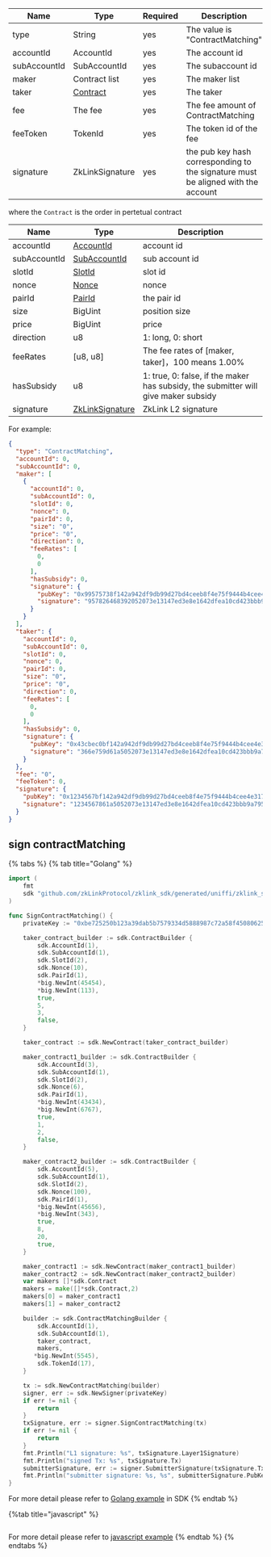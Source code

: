 | Name         | Type            | Required | Description                                                                      |
|--------------|-----------------|-----------|----------------------------------------------------------------------------------|
| type         | String          | yes       | The value is "ContractMatching"                                                  |
| accountId    | AccountId       | yes       | The account id                                                                   |
| subAccountId | SubAccountId    | yes       | The subaccount id                                                                |
| maker        | Contract list   | yes       | The maker list                                                                   |
| taker        | [Contract]()    | yes       | The taker                                                                        |
| fee          | The fee         | yes       | The fee amount of ContractMatching                                               |
| feeToken     | TokenId         | yes       | The token id of the fee                                                          |
| signature    | ZkLinkSignature | yes       | the pub key hash corresponding to the signature must be aligned with the account |


where the `Contract` is the order in pertetual contract

| Name         | Type                                          | Description                                                                        |
|--------------|-----------------------------------------------|------------------------------------------------------------------------------------|
| accountId    | [AccountId](../data_types.md#AccountId)       | account id                                                                         |
| subAccountId | [SubAccountId](../data_types.md#SubAccountId) | sub account id                                                                     |
| slotId       | [SlotId](../data_types.md#SlotId)             | slot id                                                                            |
| nonce        | [Nonce](../data_types.md#Nonce)               | nonce                                                                              |
| pairId       | [PairId](../data_types.md#PairId)             | the pair id                                                                        |
| size         | BigUint                                       | position size                                                                      |
| price        | BigUint                                       | price                                                                              |
| direction    | u8                                            | 1: long, 0: short                                                                  |
| feeRates     | [u8, u8]                                      | The fee rates of [maker, taker]，100 means 1.00%                                    |
| hasSubsidy   | u8                                            | 1: true, 0: false, if the maker has subsidy, the submitter will give maker subsidy |
| signature    | [ZkLinkSignature](#ZkLinkSignature)           | ZkLink L2 signature                                                                |

For example:

```json
{
  "type": "ContractMatching",
  "accountId": 0,
  "subAccountId": 0,
  "maker": [
    {
      "accountId": 0,
      "subAccountId": 0,
      "slotId": 0,
      "nonce": 0,
      "pairId": 0,
      "size": "0",
      "price": "0",
      "direction": 0,
      "feeRates": [
        0,
        0
      ],
      "hasSubsidy": 0,
      "signature": {
        "pubKey": "0x99575738f142a942df9db99d27bd4ceeb8f4e75f9444b4cee4e3170965854404",
        "signature": "957826468392052073e13147ed3e8e1642dfea10cd423bbb9a795932a15a4c122fa5e71c35a7d59198fa2d7ed28bb1f44e5c5392049607347855243ddc027d00"
      }
    }
  ],
  "taker": {
    "accountId": 0,
    "subAccountId": 0,
    "slotId": 0,
    "nonce": 0,
    "pairId": 0,
    "size": "0",
    "price": "0",
    "direction": 0,
    "feeRates": [
      0,
      0
    ],
    "hasSubsidy": 0,
    "signature": {
      "pubKey": "0x43cbec0bf142a942df9db99d27bd4ceeb8f4e75f9444b4cee4e3170965854404",
      "signature": "366e759d61a5052073e13147ed3e8e1642dfea10cd423bbb9a795932a15a4c122fa5e71c35a7d59198fa2d7ed28bb1f44e5c5392049607347855243ddc027d00"
    }
  },
  "fee": "0",
  "feeToken": 0,
  "signature": {
    "pubKey": "0x1234567bf142a942df9db99d27bd4ceeb8f4e75f9444b4cee4e3170965854404",
    "signature": "1234567861a5052073e13147ed3e8e1642dfea10cd423bbb9a795932a15a4c122fa5e71c35a7d59198fa2d7ed28bb1f44e5c5392049607347855243ddc027d00"
  }
}
```

## sign contractMatching

{% tabs %}
{% tab title="Golang" %}
```go
import (
    fmt
    sdk "github.com/zkLinkProtocol/zklink_sdk/generated/uniffi/zklink_sdk"
)

func SignContractMatching() {
    privateKey := "0xbe725250b123a39dab5b7579334d5888987c72a58f4508062545fe6e08ca94f4"

	taker_contract_builder := sdk.ContractBuilder {
        sdk.AccountId(1),
        sdk.SubAccountId(1),
        sdk.SlotId(2),
        sdk.Nonce(10),
        sdk.PairId(1),
        *big.NewInt(45454),
        *big.NewInt(113),
        true,
        5,
        3,
        false,
    }

    taker_contract := sdk.NewContract(taker_contract_builder)

    maker_contract1_builder := sdk.ContractBuilder {
        sdk.AccountId(3),
        sdk.SubAccountId(1),
        sdk.SlotId(2),
        sdk.Nonce(6),
        sdk.PairId(1),
        *big.NewInt(43434),
        *big.NewInt(6767),
        true,
        1,
        2,
        false,
    }

    maker_contract2_builder := sdk.ContractBuilder {
        sdk.AccountId(5),
        sdk.SubAccountId(1),
        sdk.SlotId(2),
        sdk.Nonce(100),
        sdk.PairId(1),
        *big.NewInt(45656),
        *big.NewInt(343),
        true,
        8,
        20,
        true,
    }

    maker_contract1 := sdk.NewContract(maker_contract1_builder)
    maker_contract2 := sdk.NewContract(maker_contract2_builder)
    var makers []*sdk.Contract
    makers = make([]*sdk.Contract,2)
    makers[0] = maker_contract1
    makers[1] = maker_contract2

    builder := sdk.ContractMatchingBuilder {
        sdk.AccountId(1),
        sdk.SubAccountId(1),
        taker_contract,
        makers,
       *big.NewInt(5545),
        sdk.TokenId(17),
    }

    tx := sdk.NewContractMatching(builder)
    signer, err := sdk.NewSigner(privateKey)
    if err != nil {
        return
    }
    txSignature, err := signer.SignContractMatching(tx)
    if err != nil {
        return
    }
    fmt.Println("L1 signature: %s", txSignature.Layer1Signature)
    fmt.Println("signed Tx: %s", txSignature.Tx)
    submitterSignature, err := signer.SubmitterSignature(txSignature.Tx)
    fmt.Println("submitter signature: %s, %s", submitterSignature.PubKey, submitterSignature.Signature)
}
```

For more detail please refer to [Golang example](https://github.com/zkLinkProtocol/zklink_sdk/tree/main/examples/Golang) in SDK
{% endtab %}

{%tab title="javascript" %}

```javascript

```

For more detail please refer to [javascript example](https://github.com/zkLinkProtocol/zklink_sdk/tree/main/examples/Javascript)
{% endtab %}
{% endtabs %}

